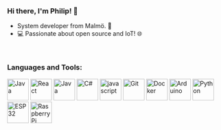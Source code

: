 ### Hi there, I'm Philip! 👋

- System developer from Malmö. 🏫
- 💻 Passionate about open source and IoT! 🌐

<br />

### Languages and Tools:

<p float="left">
  <img src="https://img.icons8.com/color/48/000000/java-coffee-cup-logo.png" alt="Java" width="50" />
  <img src="https://img.icons8.com/color/react-native.png" alt="React" width="50" />
  <img src="https://img.icons8.com/color/ios//50/java-coffee-cup-logo--v1.png" alt="Java" width="50" />
  <img src="https://img.icons8.com/color/c#.png" alt="C#" width="50" />
  <img src="https://img.icons8.com/color/javascript" alt="javascript" width="50" />
  <img src="https://img.icons8.com/color/git.png" alt="Git" width="50" />
  <img src="https://img.icons8.com/color/docker.png" alt="Docker" width="50" />
  <img src="https://img.icons8.com/color/arduino.png" alt="Arduino" width="50" />
  <img src="https://img.icons8.com/color/50/python.png" alt="Python" width="50" />
  <img src="https://img.icons8.com/external-those-icons-lineal-color-those-icons/96/external-esp-cars-components-those-icons-lineal-color-those-icons.png" alt="ESP32" width="50" />
  <img src="https://img.icons8.com/color/raspberry-pi.png" alt="Raspberry Pi" width="50" />
</p>
